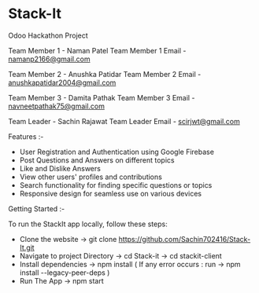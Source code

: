 # Stack-It
Odoo Hackathon Project

Team Member 1 - Naman Patel 
Team Member 1 Email - namanp2166@gmail.com

Team Member 2 - Anushka Patidar
Team Member 2 Email - anushkapatidar2004@gmail.com

Team Member 3 - Damita Pathak
Team Member 3 Email - navneetpathak75@gmail.com

Team Leader - Sachin Rajawat
Team Leader Email - scirjwt@gmail.com



Features :-
- User Registration and Authentication using Google Firebase
- Post Questions and Answers on different topics
- Like and Dislike Answers
- View other users' profiles and contributions
- Search functionality for finding specific questions or topics
- Responsive design for seamless use on various devices



Getting Started :-

To run the StackIt app locally, follow these steps:
- Clone the website
   -> git clone https://github.com/Sachin702416/Stack-It.git
- Navigate to project Directory
   -> cd Stack-it
   -> cd stackit-client
- Install dependencies
   -> npm install
   ( If any error occurs : run -> npm install --legacy-peer-deps )
- Run The App
   -> npm start


